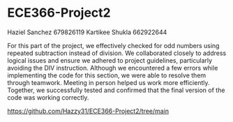 # ECE366-Project2

Haziel Sanchez 679826119
Kartikee Shukla 662922644

For this part of the project, we effectively checked for odd numbers using repeated subtraction instead of division. We collaborated closely to address logical issues and ensure we adhered to project guidelines, particularly avoiding the DIV instruction. Although we encountered a few errors while implementing the code for this section, we were able to resolve them through teamwork. Meeting in person helped us work more efficiently. Together, we successfully tested and confirmed that the final version of the code was working correctly.


https://github.com/Hazzy31/ECE366-Project2/tree/main
